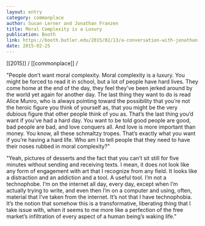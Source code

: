```yaml
---
layout: entry
category: commonplace
author: Susan Lerner and Jonathan Franzen
title: Moral Complexity is a Luxury
publication: Booth
link: https://booth.butler.edu/2015/02/13/a-conversation-with-jonathan-franzen/
date: 2015-02-25
---
```


[[2015]] / [[commonplace]] / 

"People don’t want moral complexity. Moral complexity is a luxury. You might be forced to read it in school, but a lot of people have hard lives. They come home at the end of the day, they feel they’ve been jerked around by the world yet again for another day. The last thing they want to do is read Alice Munro, who is always pointing toward the possibility that you’re not the heroic figure you think of yourself as, that you might be the very dubious figure that other people think of you as. That’s the last thing you’d want if you’ve had a hard day. You want to be told good people are good, bad people are bad, and love conquers all. And love is more important than money. You know, all these schmaltzy tropes. That’s exactly what you want if you’re having a hard life. Who am I to tell people that they need to have their noses rubbed in moral complexity?"
 
"Yeah, pictures of desserts and the fact that you can’t sit still for five minutes without sending and receiving texts. I mean, it does not look like any form of engagement with art that I recognize from any field. It looks like a distraction and an addiction and a tool. A useful tool. I’m not a technophobe. I’m on the internet all day, every day, except when I’m actually trying to write, and even then I’m on a computer and using, often, material that I’ve taken from the internet. It’s not that I have technophobia. It’s the notion that somehow this is a transformative, liberating thing that I take issue with, when it seems to me more like a perfection of the free market’s infiltration of every aspect of a human being’s waking life."
